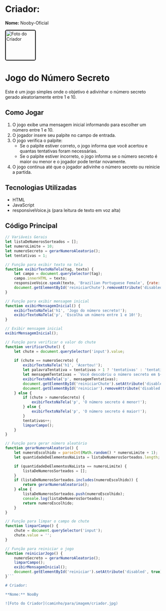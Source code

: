 # Criador:

**Nome:** Nooby-Oficial

<img src="https://github.com/user-attachments/assets/a0501c3d-7a52-4c05-b8f2-a62b76c1e46d" alt="Foto do Criador" width="95" style="border: 2px solid #000; border-radius: 5px;">

# Jogo do Número Secreto

Este é um jogo simples onde o objetivo é adivinhar o número secreto gerado aleatoriamente entre 1 e 10.

## Como Jogar

1. O jogo exibe uma mensagem inicial informando para escolher um número entre 1 e 10.
2. O jogador insere seu palpite no campo de entrada.
3. O jogo verifica o palpite:
   - Se o palpite estiver correto, o jogo informa que você acertou e quantas tentativas foram necessárias.
   - Se o palpite estiver incorreto, o jogo informa se o número secreto é maior ou menor e o jogador pode tentar novamente.
4. O jogo continua até que o jogador adivinhe o número secreto ou reinicie a partida.

## Tecnologias Utilizadas

- HTML
- JavaScript
- responsiveVoice.js (para leitura de texto em voz alta)

## Código Principal

```javascript
// Variáveis Gerais
let listaDeNumerosSorteados = [];
let numeroLimite = 10;
let numeroSecreto = gerarNumeroAleatorio();
let tentativas = 1;

// Função para exibir texto na tela
function exibirTextoNaTela(tag, texto) {
    let campo = document.querySelector(tag);
    campo.innerHTML = texto;
    responsiveVoice.speak(texto, 'Brazilian Portuguese Female', {rate: 1.0});
    document.getElementById('reiniciarChute').removeAttribute('disabled');
}

// Função para exibir mensagem inicial
function exibirMensagemInicial() {
    exibirTextoNaTela('h1', 'Jogo do número secreto!');
    exibirTextoNaTela('p', 'Escolha um número entre 1 e 10!');
}

// Exibir mensagem inicial
exibirMensagemInicial();

// Função para verificar o valor do chute
function verificarChute() {
    let chute = document.querySelector('input').value;
    
    if (chute == numeroSecreto) {
        exibirTextoNaTela('h1', 'Acertou!');
        let palavraTentativa = tentativas > 1 ? 'tentativas' : 'tentativa';
        let mensagemTentativas = `Você descobriu o número secreto em ${tentativas} ${palavraTentativa}!`;
        exibirTextoNaTela('p', mensagemTentativas);
        document.getElementById('reiniciarChute').setAttribute('disabled', true);
        document.getElementById('reiniciar').removeAttribute('disabled');
    } else {
        if (chute > numeroSecreto) {
            exibirTextoNaTela('p', 'O número secreto é menor!');
        } else {
            exibirTextoNaTela('p', 'O número secreto é maior!');
        }
        tentativas++;
        limparCampo();
    }
}

// Função para gerar número aleatório
function gerarNumeroAleatorio() {
    let numeroEscolhido = parseInt(Math.random() * numeroLimite + 1);
    let quantidadeDeElementosNaLista = listaDeNumerosSorteados.length;

    if (quantidadeDeElementosNaLista == numeroLimite) {
        listaDeNumerosSorteados = [];
    }
    if (listaDeNumerosSorteados.includes(numeroEscolhido)) {
        return gerarNumeroAleatorio();
    } else {
        listaDeNumerosSorteados.push(numeroEscolhido);
        console.log(listaDeNumerosSorteados);
        return numeroEscolhido;
    }
}

// Função para limpar o campo de chute
function limparCampo() {
    chute = document.querySelector('input');
    chute.value = '';
}

// Função para reiniciar o jogo
function reiniciarJogo() {
    numeroSecreto = gerarNumeroAleatorio();
    limparCampo();
    exibirMensagemInicial();
    document.getElementById('reiniciar').setAttribute('disabled', true);
}```

# Criador:

**Nome:** NooBy

![Foto do Criador](caminho/para/imagem/criador.jpg)

